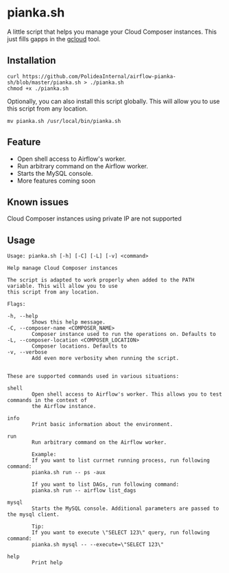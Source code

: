 # pianka.sh

A little script that helps you manage your Cloud Composer instances. This just fills gapps in the [gcloud](https://cloud.google.com/sdk/docs/downloads-versioned-archives) tool.


##  Installation

```
curl https://github.com/PolideaInternal/airflow-pianka-sh/blob/master/pianka.sh > ./pianka.sh
chmod +x ./pianka.sh
```
Optionally, you can also install this script globally. This will allow you to use this script from
any location.
```
mv pianka.sh /usr/local/bin/pianka.sh
```

## Feature

* Open shell access to Airflow's worker.
* Run arbitrary command on the Airflow worker.
* Starts the MySQL console.
* More features coming soon

## Known issues

Cloud Composer instances using private IP are not supported

## Usage

<!--- START USAGE MARKER -->
````
Usage: pianka.sh [-h] [-C] [-L] [-v] <command>

Help manage Cloud Composer instances

The script is adapted to work properly when added to the PATH variable. This will allow you to use
this script from any location.

Flags:

-h, --help
        Shows this help message.
-C, --composer-name <COMPOSER_NAME>
        Composer instance used to run the operations on. Defaults to
-L, --composer-location <COMPOSER_LOCATION>
        Composer locations. Defaults to
-v, --verbose
        Add even more verbosity when running the script.


These are supported commands used in various situations:

shell
        Open shell access to Airflow's worker. This allows you to test commands in the context of
        the Airflow instance.

info
        Print basic information about the environment.

run
        Run arbitrary command on the Airflow worker.

        Example:
        If you want to list currnet running process, run following command:
        pianka.sh run -- ps -aux

        If you want to list DAGs, run following command:
        pianka.sh run -- airflow list_dags

mysql
        Starts the MySQL console. Additional parameters are passed to the mysql client.

        Tip:
        If you want to execute \"SELECT 123\" query, run following command:
        pianka.sh mysql -- --execute=\"SELECT 123\"

help
        Print help

````
<!--- END USAGE MARKER -->
